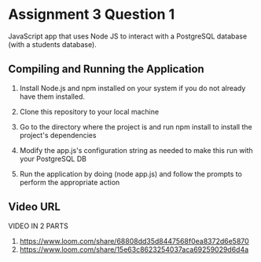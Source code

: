 # Assignment 3 Question 1

JavaScript app that uses Node JS to interact with a PostgreSQL database (with a students database).

## Compiling and Running the Application

1. Install Node.js and npm installed on your system if you do not already have them installed.

2. Clone this repository to your local machine

3. Go to the directory where the project is and run npm install to install the project's dependencies

4. Modify the app.js's configuration string as needed to make this run with your PostgreSQL DB

5. Run the application by doing (node app.js) and follow the prompts to perform the appropriate action 

## Video URL
VIDEO IN 2 PARTS
1. https://www.loom.com/share/68808dd35d8447568f0ea8372d6e5870
2. https://www.loom.com/share/15e63c8623254037aca69259029d6d4a
